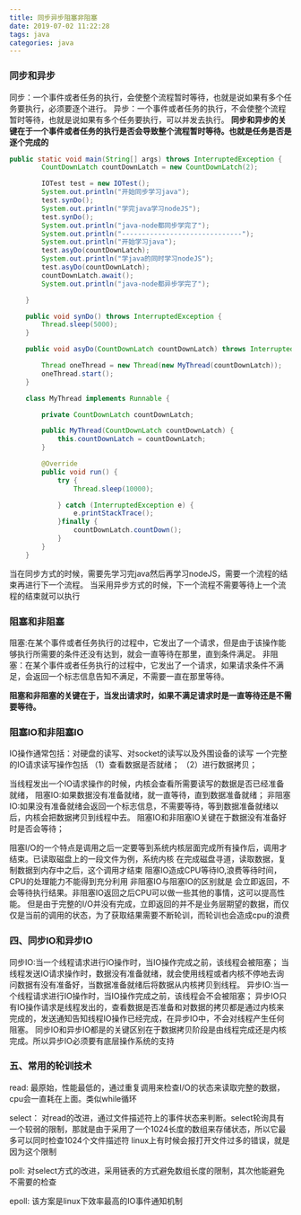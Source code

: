 ```yaml
---
title: 同步异步阻塞非阻塞
date: 2019-07-02 11:22:28
tags: java
categories: java
---
```


### 同步和异步

同步：一个事件或者任务的执行，会使整个流程暂时等待，也就是说如果有多个任务要执行，必须要逐个进行。
异步：一个事件或者任务的执行，不会使整个流程暂时等待，也就是说如果有多个任务要执行，可以并发去执行。
**同步和异步的关键在于一个事件或者任务的执行是否会导致整个流程暂时等待。也就是任务是否是逐个完成的**


```java
public static void main(String[] args) throws InterruptedException {
        CountDownLatch countDownLatch = new CountDownLatch(2);

        IOTest test = new IOTest();
        System.out.println("开始同步学习java");
        test.synDo();
        System.out.println("学完java学习nodeJS");
        test.synDo();
        System.out.println("java-node都同步学完了");
        System.out.println("------------------------------");
        System.out.println("开始学习java");
        test.asyDo(countDownLatch);
        System.out.println("学java的同时学习nodeJS");
        test.asyDo(countDownLatch);
        countDownLatch.await();
        System.out.println("java-node都异步学完了");

    }

    public void synDo() throws InterruptedException {
        Thread.sleep(5000);
    }

    public void asyDo(CountDownLatch countDownLatch) throws InterruptedException {

        Thread oneThread = new Thread(new MyThread(countDownLatch));
        oneThread.start();
    }

    class MyThread implements Runnable {

        private CountDownLatch countDownLatch;

        public MyThread(CountDownLatch countDownLatch) {
            this.countDownLatch = countDownLatch;
        }

        @Override
        public void run() {
            try {
                Thread.sleep(10000);

            } catch (InterruptedException e) {
                e.printStackTrace();
            }finally {
                countDownLatch.countDown();
            }
        }
    }

```

当在同步方式的时候，需要先学习完java然后再学习nodeJS，需要一个流程的结束再进行下一个流程。
当采用异步方式的时候，下一个流程不需要等待上一个流程的结束就可以执行


### 阻塞和非阻塞

阻塞:在某个事件或者任务执行的过程中，它发出了一个请求，但是由于该操作能够执行所需要的条件还没有达到，就会一直等待在那里，直到条件满足。
非阻塞：在某个事件或者任务执行的过程中，它发出了一个请求，如果请求条件不满足，会返回一个标志信息告知不满足，不需要一直在那里等待。

**阻塞和非阻塞的关键在于，当发出请求时，如果不满足请求时是一直等待还是不需要等待。**


### 阻塞IO和非阻塞IO

IO操作通常包括：对硬盘的读写、对socket的读写以及外围设备的读写
一个完整的IO请求读写操作包括
（1）查看数据是否就绪；
（2）进行数据拷贝；

当线程发出一个IO请求操作的时候，内核会查看所需要读写的数据是否已经准备就绪，
阻塞IO:如果数据没有准备就绪，就一直等待，直到数据准备就绪；
非阻塞IO:如果没有准备就绪会返回一个标志信息，不需要等待，等到数据准备就绪以后，内核会把数据拷贝到线程中去。
阻塞IO和非阻塞IO关键在于数据没有准备好时是否会等待；

阻塞I/O的一个特点是调用之后一定要等到系统内核层面完成所有操作后，调用才结束。已读取磁盘上的一段文件为例，系统内核
在完成磁盘寻道，读取数据，复制数据到内存中之后，这个调用才结束
阻塞IO造成CPU等待IO,浪费等待时间，CPU的处理能力不能得到充分利用
非阻塞IO与阻塞IO的区别就是 会立即返回，不会等待执行结果。非阻塞IO返回之后CPU可以做一些其他的事情，这可以提高性能。
但是由于完整的I/O并没有完成，立即返回的并不是业务层期望的数据，而仅仅是当前的调用的状态，为了获取结果需要不断轮训，而轮训也会造成cpu的浪费





### 四、同步IO和异步IO

同步IO:当一个线程请求进行IO操作时，当IO操作完成之前，该线程会被阻塞；
当线程发送IO请求操作时，数据没有准备就绪，就会使用线程或者内核不停地去询问数据有没有准备好，当数据准备就绪后将数据从内核拷贝到线程。
异步IO:当一个线程请求进行IO操作时，当IO操作完成之前，该线程会不会被阻塞；
异步IO只有IO操作请求是线程发出的，查看数据是否准备和对数据的拷贝都是通过内核来完成的，发送通知告知线程IO操作已经完成，在异步IO中，不会对线程产生任何阻塞。
同步IO和异步IO都是的关键区别在于数据拷贝阶段是由线程完成还是内核完成。所以异步IO必须要有底层操作系统的支持


### 五、常用的轮训技术

read: 最原始，性能最低的，通过重复调用来检查I/O的状态来读取完整的数据，cpu会一直耗在上面。类似while循环

select： 对read的改进，通过文件描述符上的事件状态来判断。select轮询具有一个较弱的限制，那就是由于采用了一个1024长度的数组来存储状态，所以它最多可以同时检查1024个文件描述符
 linux上有时候会报打开文件过多的错误，就是因为这个限制
 
poll: 对select方式的改进，采用链表的方式避免数组长度的限制，其次他能避免不需要的检查


epoll: 该方案是linux下效率最高的IO事件通知机制




